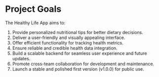 # Project Goals

The Healthy Life App aims to:

1. Provide personalized nutritional tips for better dietary decisions.
2. Deliver a user-friendly and visually appealing interface.
3. Offer efficient functionality for tracking health metrics.
4. Ensure reliable and credible health data integration.
5. Build a scalable backend for seamless user experience and future updates.
6. Promote cross-team collaboration for development and maintenance.
7. Launch a stable and polished first version (v1.0.0) for public use.